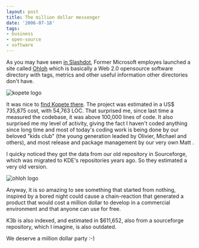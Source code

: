 ```yaml
---
layout: post
title: The million dollar messenger
date: '2006-07-18'
tags:
- business
- open-source
- software
---
```


As you may have seen [in Slashdot][2], Former Microsoft employes launched a site called [Ohloh][3] which is basically a Web 2.0 opensource software directory with tags, metrics and other useful information other directories don't have.

![kopete logo][4]

It was nice to [find Kopete there][1]. The project was estimated in a US$ 735,875 cost, with 54,763 LOC. That surprised me, since last time a measured the codebase, it was above 100,000 lines of code. It also surprised me my level of activity, giving the fact I haven't coded anything since long time and most of today's coding work is being done by our beloved "kids club" (the young generation leaded by Olivier, Michael and others), and most release and package management by our very own Matt .

I quicky noticed they got the data from our old repository in Sourceforge, which was migrated to KDE's repositories years ago. So they estimated a very old version.

![ohloh logo][5]

Anyway, it is so amazing to see something that started from nothing, inspired by a bored night could cause a chain-reaction that generated a product that would cost a million dollar to develop in a commercial environment and that anyone can use for free.

K3b is also indexed, and estimated in $611,652, also from a sourceforge repository, which I imagine, is also outdated.

We deserve a million dollar party :-)

[1]: http://www.ohloh.net/opensource/software/kopete  
 [2]: http://developers.slashdot.org/developers/06/07/17/0622244.shtml  
 [3]: http://www.ohloh.net  
 [4]: http://kopete.kde.org/kopete_logo.png  
 [5]: http://www.ohloh.net/images/logos/ohloh_beta_sma.gif

